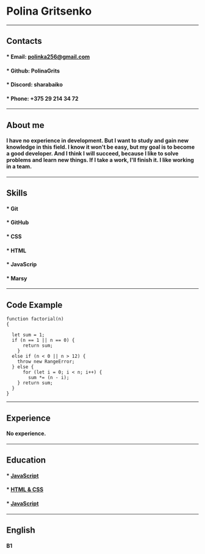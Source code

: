 # Polina Gritsenko
---
## Contacts
#### * Email: polinka256@gmail.com
#### * Github: PolinaGrits
#### * Discord: sharabaiko
#### * Phone: +375 29 214 34 72
---
## About me
#### I have no experience in development. But I want to study and gain new knowledge in this field. I know it won't be easy, but my goal is to become a good developer. And I think I will succeed, because I like to solve problems and learn new things. If I take a work, I'll finish it. I like working in a team.
---
## Skills
#### * Git
#### * GitHub
#### * CSS
#### * HTML
#### * JavaScrip
#### * Marsy
---
## Code Example
```
function factorial(n)
{ 
  
  let sum = 1;
  if (n == 1 || n == 0) {
      return sum;
    }
  else if (n < 0 || n > 12) {
    throw new RangeError;
  } else {
      for (let i = 0; i < n; i++) {
        sum *= (n - i);
    } return sum; 
  } 
}
```
---
## Experience
#### No experience.
---
## Education
#### * [JavaScript](https://learn.javascript.ru/)
#### * [HTML & CSS](https://www.udemy.com/course/webdeveloper/)
#### * [JavaScript](https://https://www.udemy.com/course/javascript_full/.javascript.ru/)
---
## English
#### B1
